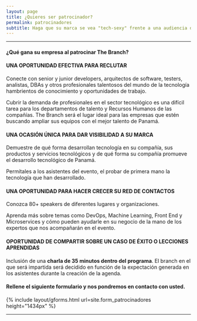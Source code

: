 ```yaml
---
layout: page
title: ¿Quieres ser patrocinador?
permalink: patrocinadores
subtitle: Haga que su marca se vea "tech-sexy" frente a una audiencia de alrededor de 1,000 profesionales del desarrollo de software y tecnología.
---
```


***

#### ¿Qué gana su empresa al patrocinar The Branch?

#### UNA OPORTUNIDAD EFECTIVA PARA RECLUTAR

Conecte con senior y junior developers, arquitectos de software, testers, analistas, DBAs y otros profesionales talentosos del mundo de la tecnología hambrientos de conocimiento y oportunidades de trabajo.

Cubrir la demanda de profesionales en el sector tecnológico es una difícil tarea para los departamentos de talento y Recursos Humanos de las compañías. The Branch será el lugar ideal para las empresas que estén buscando ampliar sus equipos con el mejor talento de Panamá.

#### UNA OCASIÓN ÚNICA PARA DAR VISIBILIDAD A SU MARCA

Demuestre de qué forma desarrollan tecnología en su compañía, sus productos y servicios tecnológicos y de qué forma su compañía promueve el desarrollo tecnológico de Panamá.

Permítales a los asistentes del evento, el probar de primera mano la tecnología que han desarrollado.

#### UNA OPORTUNIDAD PARA HACER CRECER SU RED DE CONTACTOS

Conozca 80+ speakers de diferentes lugares y organizaciones.

Aprenda más sobre temas como DevOps, Machine Learning, Front End y Microservices y cómo pueden ayudarle en su negocio de la mano de los expertos que nos acompañarán en el evento.

#### OPORTUNIDAD DE COMPARTIR SOBRE UN CASO DE ÉXITO O LECCIONES APRENDIDAS

Inclusión de una **charla de 35 minutos dentro del programa**. El branch en el que será impartida será decidido en función de la expectación generada en los asistentes durante la creación de la agenda.

#### Rellene el siguiente formulario y nos pondremos en contacto con usted.

<!-- <iframe src="https://docs.google.com/forms/d/e/1FAIpQLSdKfPxBc6ATFfRVZApgTURbolxpmuzmYIRqheRsGq4U61_nFQ/viewform?embedded=true" width="100%" height="1434" frameborder="0" marginheight="0" marginwidth="0">Cargando…</iframe> -->

{% include layout/gforms.html url=site.form_patrocinadores height="1434px" %} 

***